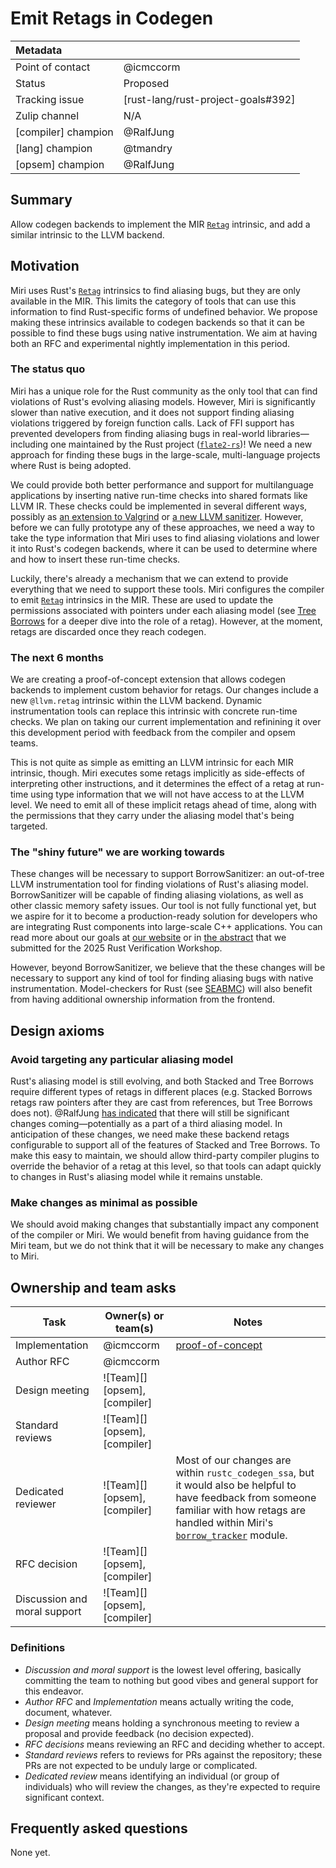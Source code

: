 # Emit Retags in Codegen

| Metadata            |                                    |
| :--                 | :--                                |
| Point of contact    | @icmccorm                          |
| Status              | Proposed                           |
| Tracking issue      | [rust-lang/rust-project-goals#392] |
| Zulip channel       | N/A                                |
| [compiler] champion | @RalfJung                          |
| [lang] champion     | @tmandry                           |
| [opsem] champion    | @RalfJung                          |


## Summary
Allow codegen backends to implement the MIR [`Retag`](https://doc.rust-lang.org/std/intrinsics/mir/fn.Retag.html) intrinsic, and add a similar intrinsic to the LLVM backend. 

## Motivation

Miri uses Rust's [`Retag`](https://doc.rust-lang.org/std/intrinsics/mir/fn.Retag.html) intrinsics to find aliasing bugs, but they are only available in the MIR. This limits the category of tools that can use this information to find Rust-specific forms of undefined behavior. We propose making these intrinsics available to codegen backends so that it can be possible to find these bugs using native instrumentation. We aim at having both an RFC and experimental nightly implementation in this period.

### The status quo

Miri has a unique role for the Rust community as the only tool that can find violations of Rust's evolving aliasing models. However, Miri is significantly slower than native execution, and it does not support finding aliasing violations triggered by foreign function calls. Lack of FFI support has prevented developers from finding aliasing bugs in real-world libraries—including one maintained by the Rust project ([`flate2-rs`](https://github.com/rust-lang/flate2-rs/issues/392))! We need a new approach for finding these bugs in the large-scale, multi-language projects where Rust is being adopted. 

We could provide both better performance and support for multilanguage applications by inserting native run-time checks into shared formats like LLVM IR. These checks could be implemented in several different ways, possibly as [an extension to Valgrind](https://github.com/pnkfelix/krabcake) or [a new LLVM sanitizer](https://borrowsanitizer.com/). However, before we can fully prototype any of these approaches, we need a way to take the type information that Miri uses to find aliasing violations and lower it into Rust's codegen backends, where it can be used to determine where and how to insert these run-time checks.

Luckily, there's already a mechanism that we can extend to provide everything that we need to support these tools. Miri configures the compiler to emit [`Retag`](https://doc.rust-lang.org/std/intrinsics/mir/fn.Retag.html) intrinsics in the MIR. These are used to update the permissions associated with pointers under each aliasing model (see [Tree Borrows](https://iris-project.org/pdfs/2025-pldi-treeborrows.pdf) for a deeper dive into the role of a retag). However, at the moment, retags are discarded once they reach codegen.

### The next 6 months

We are creating a proof-of-concept extension that allows codegen backends to implement custom behavior for retags. Our changes include a new `@llvm.retag` intrinsic within the LLVM backend. Dynamic instrumentation tools can replace this intrinsic with concrete run-time checks. We plan on taking our current implementation and refinining it over this development period with feedback from the compiler and opsem teams.

This is not quite as simple as emitting an LLVM intrinsic for each MIR intrinsic, though. Miri executes some retags implicitly as side-effects of interpreting other instructions, and it determines the effect of a retag at run-time using type information that we will not have access to at the LLVM level. We need to emit all of these implicit retags ahead of time, along with the permissions that they carry under the aliasing model that's being targeted.
 
### The "shiny future" we are working towards

These changes will be necessary to support BorrowSanitizer: an out-of-tree LLVM instrumentation tool for finding violations of Rust's aliasing model. BorrowSanitizer will be capable of finding aliasing violations, as well as other classic memory safety issues. Our tool is not fully functional yet, but we aspire for it to become a production-ready solution for developers who are integrating Rust components into large-scale C++ applications. You can read more about our goals at [our website](https://borrowsanitizer.com) or in [the abstract](https://borrowsanitizer.com/pdfs/rw2025.pdf) that we submitted for the 2025 Rust Verification Workshop. 

However, beyond BorrowSanitizer, we believe that the these changes will be necessary to support any kind of tool for finding aliasing bugs with native instrumentation. Model-checkers for Rust (see [SEABMC](https://arxiv.org/abs/2408.04043v3)) will also benefit from having additional ownership information from the frontend.

## Design axioms

### Avoid targeting any particular aliasing model

Rust's aliasing model is still evolving, and both Stacked and Tree Borrows require different types of retags in different places (e.g. Stacked Borrows retags raw pointers after they are cast from references, but Tree Borrows does not). @RalfJung [has indicated](https://www.reddit.com/r/rust/comments/1lv9y96/comment/n253qdu/?utm_source=share&utm_medium=web3x&utm_name=web3xcss&utm_term=1&utm_content=share_button
) that there will still be significant changes coming—potentially as a part of a third aliasing model. In anticipation of these changes, we need make these backend retags configurable to support all of the features of Stacked and Tree Borrows. To make this easy to maintain, we should allow third-party compiler plugins to override the behavior of a retag at this level, so that tools can adapt quickly to changes in Rust's aliasing model while it remains unstable.

### Make changes as minimal as possible

We should avoid making changes that substantially impact any component of the compiler or Miri. We would benefit from having guidance from the Miri team, but we do not think that it will be necessary to make any changes to Miri.

## Ownership and team asks
| Task                           | Owner(s) or team(s) | Notes                                                                |
|--------------------------------|---------------------|-----------------------|
| Implementation                 | @icmccorm           |   [proof-of-concept](https://github.com/Borrowsanitizer/rust)        |
| Author RFC                     | @icmccorm           |      |
| Design meeting                 | ![Team][] [opsem], [compiler]    |  |
| Standard reviews | ![Team][] [opsem], [compiler] |     |
| Dedicated reviewer                 | ![Team][]  [opsem], [compiler] | Most of our changes are within `rustc_codegen_ssa`, but it would also be helpful to have feedback from someone familiar with how retags are handled within Miri's [`borrow_tracker`](https://doc.rust-lang.org/nightly/nightly-rustc/miri/borrow_tracker/index.html) module. |
| RFC decision                   | ![Team][] [opsem], [compiler]   |                       |
| Discussion and moral support   | ![Team][] [opsem], [compiler]    |                       |

### Definitions

* *Discussion and moral support* is the lowest level offering, basically committing the team to nothing but good vibes and general support for this endeavor.
* *Author RFC* and *Implementation* means actually writing the code, document, whatever.
* *Design meeting* means holding a synchronous meeting to review a proposal and provide feedback (no decision expected).
* *RFC decisions* means reviewing an RFC and deciding whether to accept.
* *Standard reviews* refers to reviews for PRs against the repository; these PRs are not expected to be unduly large or complicated.
* *Dedicated review* means identifying an individual (or group of individuals) who will review the changes, as they're expected to require significant context.

## Frequently asked questions

None yet.
